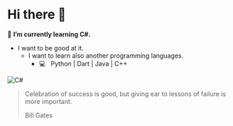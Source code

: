 # Hi there 👋

🌱 **I’m currently learning C#.**

  - I want to be good at it.
    - I want to learn also another programming languages.
      - 💻 &nbsp; Python | Dart | Java | C++  

![C#](https://www.mshowto.org/images/articles/2021/01/c-850x474.png)

> Celebration of success is good, but giving ear to lessons of failure is more important.
>
> Bill Gates
